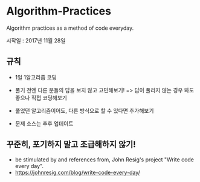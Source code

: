 # Algorithm-Practices
Algorithm practices as a method of code everyday.

시작일 : 2017년 11월 28일

## 규칙

- 1일 1알고리즘 코딩
- 풀기 전엔 다른 분들의 답을 보지 않고 고민해보기! => 답이 풀리지 않는 경우 봐도 좋으나 직접 코딩해보기
- 풀었던 알고리즘이어도, 다른 방식으로 할 수 있다면 추가해보기

- 문제 소스는 추후 업데이트

## 꾸준히, 포기하지 말고 조급해하지 않기!
- be stimulated by and references from, John Resig's project "Write code every day".
- https://johnresig.com/blog/write-code-every-day/
